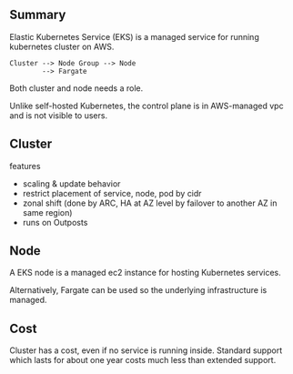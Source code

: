 ## Summary

Elastic Kubernetes Service (EKS) is a managed service for running kubernetes cluster on AWS.

```
Cluster --> Node Group --> Node
        --> Fargate
```

Both cluster and node needs a role.

Unlike self-hosted Kubernetes, the control plane is in AWS-managed vpc and is not visible to users.

## Cluster

features
- scaling & update behavior
- restrict placement of service, node, pod by cidr
- zonal shift (done by ARC, HA at AZ level by failover to another AZ in same region)
- runs on Outposts

## Node

A EKS node is a managed ec2 instance for hosting Kubernetes services.

Alternatively, Fargate can be used so the underlying infrastructure is managed.

## Cost

Cluster has a cost, even if no service is running inside. Standard support which lasts for about one year costs much less than extended support.
